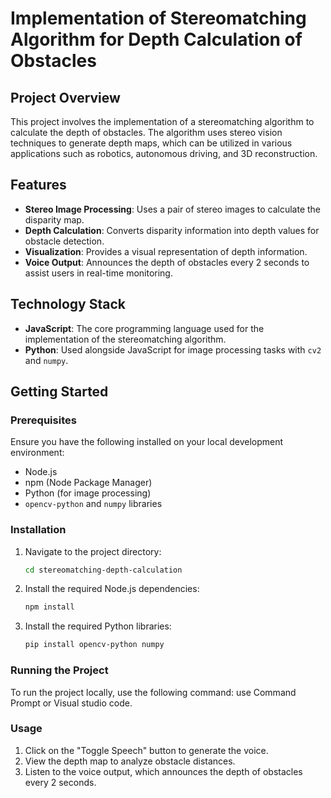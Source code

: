 # Implementation of Stereomatching Algorithm for Depth Calculation of Obstacles

## Project Overview

This project involves the implementation of a stereomatching algorithm to calculate the depth of obstacles. The algorithm uses stereo vision techniques to generate depth maps, which can be utilized in various applications such as robotics, autonomous driving, and 3D reconstruction.

## Features

- **Stereo Image Processing**: Uses a pair of stereo images to calculate the disparity map.
- **Depth Calculation**: Converts disparity information into depth values for obstacle detection.
- **Visualization**: Provides a visual representation of depth information.
- **Voice Output**: Announces the depth of obstacles every 2 seconds to assist users in real-time monitoring.

## Technology Stack

- **JavaScript**: The core programming language used for the implementation of the stereomatching algorithm.
- **Python**: Used alongside JavaScript for image processing tasks with `cv2` and `numpy`.

## Getting Started

### Prerequisites

Ensure you have the following installed on your local development environment:

- Node.js
- npm (Node Package Manager)
- Python (for image processing)
- `opencv-python` and `numpy` libraries

### Installation

1. Navigate to the project directory:
    ```sh
    cd stereomatching-depth-calculation
    ```
2. Install the required Node.js dependencies:
    ```sh
    npm install
    ```
3. Install the required Python libraries:
    ```sh
    pip install opencv-python numpy
    ```

### Running the Project

To run the project locally, use the following command:
 use Command Prompt or Visual studio code.

### Usage

1. Click on the "Toggle Speech" button to generate the voice.
2. View the depth map to analyze obstacle distances.
3. Listen to the voice output, which announces the depth of obstacles every 2 seconds.
